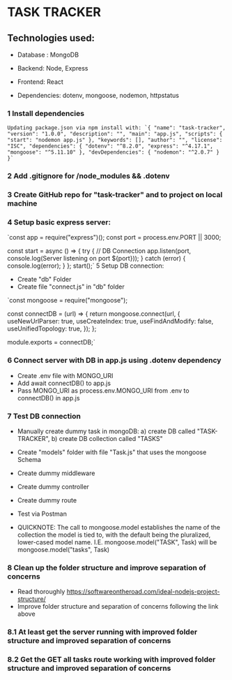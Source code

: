 # TASK TRACKER

## Technologies used:

- Database : MongoDB

- Backend: Node, Express

- Frontend: React

- Dependencies: dotenv, mongoose, nodemon, httpstatus

### 1 Install dependencies

    Updating package.json via npm install with: `{ "name": "task-tracker", "version": "1.0.0", "description": "", "main": "app.js", "scripts": { "start": "nodemon app.js" }, "keywords": [], "author": "", "license": "ISC", "dependencies": { "dotenv": "^8.2.0", "express": "^4.17.1", "mongoose": "^5.11.10" }, "devDependencies": { "nodemon": "^2.0.7" } }`

### 2 Add .gitignore for /node_modules && .dotenv

### 3 Create GitHub repo for "task-tracker" and to project on local machine

### 4 Setup basic express server:

`const app = require("express")(); const port = process.env.PORT || 3000;

const start = async () => { try { // DB Connection app.listen(port, console.log(Server listening on port ${port})); } catch (error) { console.log(error); } }; start();`
5 Setup DB connection:

- Create "db" Folder
- Create file "connect.js" in "db" folder

`const mongoose = require("mongoose");

const connectDB = (url) => { return mongoose.connect(url, { useNewUrlParser: true, useCreateIndex: true, useFindAndModify: false, useUnifiedTopology: true, }); };

module.exports = connectDB;`

### 6 Connect server with DB in app.js using .dotenv dependency

- Create .env file with MONGO_URI
- Add await connectDB() to app.js
- Pass MONGO_URI as process.env.MONGO_URI from .env to connectDB() in app.js

### 7 Test DB connection

- Manually create dummy task in mongoDB: a) create DB called "TASK-TRACKER", b) create DB collection called "TASKS"

- Create "models" folder with file "Task.js" that uses the mongoose Schema

- Create dummy middleware

- Create dummy controller

- Create dummy route

- Test via Postman

- QUICKNOTE: The call to mongoose.model establishes the name of the collection the model is tied to, with the default being the pluralized, lower-cased model name. I.E. mongoose.model("TASK", Task) will be mongoose.model("tasks", Task)

### 8 Clean up the folder structure and improve separation of concerns

- Read thoroughly https://softwareontheroad.com/ideal-nodejs-project-structure/
- Improve folder structure and separation of concerns following the link above

### 8.1 At least get the server running with improved folder structure and improved separation of concerns

### 8.2 Get the GET all tasks route working with improved folder structure and improved separation of concerns
